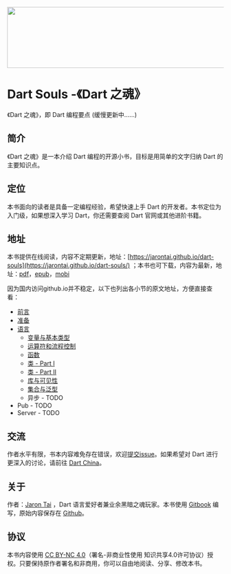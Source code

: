 <p align="center">
  <img width="575" height="142" src="https://raw.github.com/jarontai/dart-souls/master/dart_souls.jpg">
</p>

# Dart Souls -《Dart 之魂》

《Dart 之魂》，即 Dart 编程要点 \(缓慢更新中......\)

## 简介

《Dart 之魂》是一本介绍 Dart 编程的开源小书，目标是用简单的文字归纳 Dart 的主要知识点。

## 定位

本书面向的读者是具备一定编程经验，希望快速上手 Dart 的开发者。本书定位为入门级，如果想深入学习 Dart，你还需要查阅 Dart 官网或其他进阶书籍。

## 地址

本书提供在线阅读，内容不定期更新，地址：[https://jarontai.github.io/dart-souls](https://jarontai.github.io/dart-souls/) ；本书也可下载，内容为最新，地址：[pdf](https://legacy.gitbook.com/download/pdf/book/jarontai/dart-souls)，[epub](https://legacy.gitbook.com/download/epub/book/jarontai/dart-souls)，[mobi](https://legacy.gitbook.com/download/mobi/book/jarontai/dart-souls)

因为国内访问github.io并不稳定，以下也列出各小节的原文地址，方便直接查看：

* [前言](https://github.com/jarontai/dart-souls/blob/master/foreword.md)
* [准备](https://github.com/jarontai/dart-souls/blob/master/setup.md)
* [语言](https://github.com/jarontai/dart-souls/blob/master/language/index.md)
  * [变量与基本类型](https://github.com/jarontai/dart-souls/blob/master/language/basics.md)
  * [运算符和流程控制](https://github.com/jarontai/dart-souls/blob/master/language/operators.md)
  * [函数](https://github.com/jarontai/dart-souls/blob/master/language/function.md)
  * [类 - Part I](https://github.com/jarontai/dart-souls/blob/master/language/class_i.md)
  * [类 - Part II](https://github.com/jarontai/dart-souls/blob/master/language/class_ii.md)
  * [库与可见性](https://github.com/jarontai/dart-souls/blob/master/language/visibility.md)
  * [集合与泛型](https://github.com/jarontai/dart-souls/blob/master/language/collections.md)
  * 异步 - TODO
* Pub - TODO
* Server - TODO

## 交流

作者水平有限，书本内容难免存在错误，欢迎[提交issue](https://github.com/jarontai/dart-souls/issues/new)。如果希望对 Dart 进行更深入的讨论，请前往 [Dart China](http://www.dart-china.org/)。

## 关于

作者：[Jaron Tai](https://github.com/jarontai) ，Dart 语言爱好者兼业余黑暗之魂玩家。本书使用 [Gitbook](https://legacy.gitbook.com/) 编写，原始内容保存在 [Github](https://github.com/jarontai/dart-souls)。

## 协议

本书内容使用 [CC BY-NC 4.0](http://creativecommons.org/licenses/by-nc/4.0/)（署名-非商业性使用 知识共享4.0许可协议）授权。只要保持原作者署名和非商用，你可以自由地阅读、分享、修改本书。

